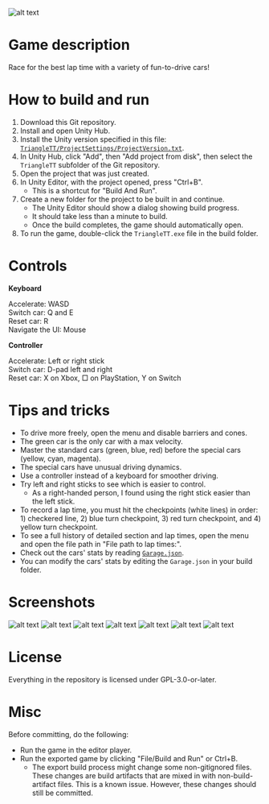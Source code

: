 ![alt text](Images/Thumbnail.png)

# Game description

Race for the best lap time with a variety of fun-to-drive cars!

# How to build and run

1. Download this Git repository.
2. Install and open Unity Hub.
3. Install the Unity version specified in this file: [`TriangleTT/ProjectSettings/ProjectVersion.txt`](TriangleTT/ProjectSettings/ProjectVersion.txt).
4. In Unity Hub, click "Add", then "Add project from disk", then select the `TriangleTT` subfolder of the Git repository.
5. Open the project that was just created.
6. In Unity Editor, with the project opened, press "Ctrl+B".
    * This is a shortcut for "Build And Run".
7. Create a new folder for the project to be built in and continue.
    * The Unity Editor should show a dialog showing build progress.
    * It should take less than a minute to build.
    * Once the build completes, the game should automatically open.
8. To run the game, double-click the `TriangleTT.exe` file in the build folder.

# Controls

__Keyboard__

Accelerate: WASD  
Switch car: Q and E  
Reset car: R  
Navigate the UI: Mouse  

__Controller__

Accelerate: Left or right stick  
Switch car: D-pad left and right  
Reset car: X on Xbox, □ on PlayStation, Y on Switch  

# Tips and tricks

* To drive more freely, open the menu and disable barriers and cones.
* The green car is the only car with a max velocity.
* Master the standard cars (green, blue, red) before the special cars (yellow, cyan, magenta).
* The special cars have unusual driving dynamics.
* Use a controller instead of a keyboard for smoother driving.
* Try left and right sticks to see which is easier to control.
  * As a right-handed person, I found using the right stick easier than the left stick.
* To record a lap time, you must hit the checkpoints (white lines) in order: 1) checkered line, 2) blue turn checkpoint, 3) red turn checkpoint, and 4) yellow turn checkpoint.
* To see a full history of detailed section and lap times, open the menu and open the file path in "File path to lap times:".
* Check out the cars' stats by reading [`Garage.json`](TriangleTT/Assets/StreamingAssets/Garage.json).
* You can modify the cars' stats by editing the `Garage.json` in your build folder.

# Screenshots

![alt text](<Images/zScreenshot06 - Copy.png>)
![alt text](<Images/zScreenshot01 - Copy.png>)
![alt text](<Images/zScreenshot02 - Copy.png>)
![alt text](<Images/zScreenshot03 - Copy.png>)
![alt text](<Images/zScreenshot07 - Copy.png>)
![alt text](Images/Screenshot05.png)
![alt text](Images/Screenshot10.png)

# License

Everything in the repository is licensed under GPL-3.0-or-later.

# Misc

Before committing, do the following:
* Run the game in the editor player.
* Run the exported game by clicking "File/Build and Run" or Ctrl+B.
  * The export build process might change some non-gitignored files. These changes are build artifacts that are mixed in with non-build-artifact files. This is a known issue. However, these changes should still be committed.
